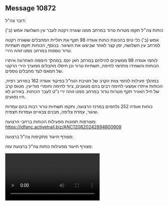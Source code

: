 ## Message 10872

דובר צה"ל:

כוחות צה״ל תקפו מטרות טרור במרחב ממנו שוגרה רקטה לעבר עין השלושה אמש (ב')

אמש (ב') כלי טיס בהכוונת כוחות אוגדה 98 תקף את חוליית המחבלים ששגרה רקטה למרחב עין השלושה, זמן קצר לאחר שביצעו את השיגור. 
בנוסף, הכוחות תקפו תשתיות טרור נוספות במרחב ממנו זוהה הירי.

לוחמי אוגדה 98 ממשיכים להילחם במרחב חאן יונס. במהלך היממה האחרונה איתרו הכוחות והשמידו מתחמי לחימה, תשתיות טרור וכן חיסלו מחבלים ממערך הירי הרקטי של חמאס לצד מחבלים נוספים.

במהלך פעילות לוחמי צוות הקרב של חטיבת הנח"ל בפיקוד אוגדה 162 במרחב רפיח, הכוחות איתרו אמצעי לחימה רבים בהם מטענים, ציוד לחימה וחומרי מודיעין. מטוס קרב של חיל האוויר תקף מטרות טרור במרחב ממנו זוהה ירי נ"ט לעבר הכוחות. באירוע לא היו נפגעים.

כוחות אוגדה 252 נלחמים במרכז הרצועה, ותקפו תשתיות טרור רבות בהם עמדות שיגור, עמדת צליפה, מבנים צבאיים ועמדות תצפית.

מצורפות תמונות מפעילות הכוחות ברחבי הרצועה: https://idfanc.activetrail.biz/ANC120820242894800909

מצורף תיעוד מתקיפות צה"ל ברצועה: 

מצורף תיעוד מפעילות כוחות צה"ל ברצועת עזה:

![Video](https://data.iron-swords.co.il/2024/August/13/10872/10872_media.mp4)

